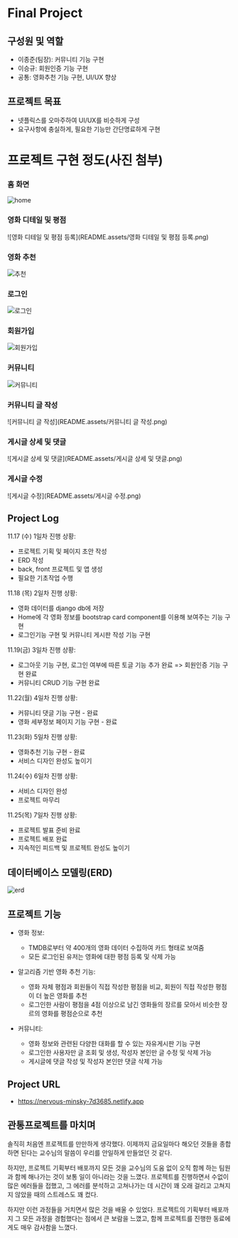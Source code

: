 # Final Project

## 구성원 및 역할

- 이종준(팀장): 커뮤니티 기능 구현
- 이승규: 회원인증 기능 구현
- 공통: 영화추천 기능 구현, UI/UX 향상





## 프로젝트 목표

- 넷플릭스를 오마주하여 UI/UX를 비슷하게 구성
- 요구사항에 충실하게, 필요한 기능만 간단명료하게 구현



# 프로젝트 구현 정도(사진 첨부)

### 홈 화면

![home](README.assets/home.png)



### 영화 디테일 및 평점

![영화 디테일 및 평점 등록](README.assets/영화 디테일 및 평점 등록.png)



### 영화 추천

![추천](README.assets/추천.png)



### 로그인

![로그인](README.assets/로그인.png)



### 회원가입

![회원가입](README.assets/회원가입.png)



### 커뮤니티

![커뮤니티](README.assets/커뮤니티.png)



### 커뮤니티 글 작성

![커뮤니티 글 작성](README.assets/커뮤니티 글 작성.png)



### 게시글 상세 및 댓글

![게시글 상세 및 댓글](README.assets/게시글 상세 및 댓글.png)



### 게시글 수정

![게시글 수정](README.assets/게시글 수정.png)



## Project Log

11.17 (수) 1일차 진행 상황:

- 프로젝트 기획 및 페이지 초안 작성
- ERD 작성
- back, front 프로젝트 및 앱 생성
- 필요한 기초작업 수행



11.18 (목) 2일차 진행 상황:

- 영화 데이터를 django db에 저장
- Home에 각 영화 정보를 bootstrap card component를 이용해 보여주는 기능 구현
- 로그인기능 구현 및 커뮤니티 게시판 작성 기능 구현



11.19(금) 3일차 진행 상황:

- 로그아웃 기능 구현, 로그인 여부에 따른 토글 기능 추가 완료 => 회원인증 기능 구현 완료
- 커뮤니티 CRUD 기능 구현 완료



11.22(월) 4일차 진행 상황:

- 커뮤니티 댓글 기능 구현 - 완료
- 영화 세부정보 페이지 기능 구현 - 완료



11.23(화) 5일차 진행 상황:

- 영화추천 기능 구현 - 완료
- 서비스 디자인 완성도 높이기



11.24(수) 6일차 진행 상황:

- 서비스 디자인 완성
- 프로젝트 마무리



11.25(목) 7일차 진행 상황:

- 프로젝트 발표 준비 완료
- 프로젝트 배포 완료
- 지속적인 피드백 및 프로젝트 완성도 높이기





## 데이터베이스 모델링(ERD)

![erd](README.assets/erd.png)



## 프로젝트 기능

- 영화 정보:
  - TMDB로부터 약 400개의 영화 데이터 수집하여 카드 형태로 보여줌
  - 모든 로그인된 유저는 영화에 대한 평점 등록 및 삭제 가능

- 알고리즘 기반 영화 추천 기능:
  - 영화 자체 평점과 회원들이 직접 작성한 평점을 비교, 회원이 직접 작성한 평점이 더 높은 영화를 추천
  - 로그인한 사람이 평점을 4점 이상으로 남긴 영화들의 장르를 모아서 비슷한 장르의 영화를 평점순으로 추천

- 커뮤니티:
  - 영화 정보와 관련된 다양한 대화를 할 수 있는 자유게시판 기능 구현
  - 로그인한 사용자만 글 조회 및 생성, 작성자 본인만 글 수정 및 삭제 가능
  - 게시글에 댓글 작성 및 작성자 본인만 댓글 삭제 가능



## Project URL

- https://nervous-minsky-7d3685.netlify.app





## 관통프로젝트를 마치며

솔직히 처음엔 프로젝트를 만만하게 생각했다. 이제까지 금요일마다 해오던 것들을 종합하면 된다는 교수님의 말씀이 우리를 안일하게 만들었던 것 같다.

하지만, 프로젝트 기획부터 배포까지 모든 것을 교수님의 도움 없이 오직 함께 하는 팀원과 함께 해나가는 것이 보통 일이 아니라는 것을 느꼈다. 프로젝트를 진행하면서 수없이 많은 에러들을 접했고, 그 에러를 분석하고 고쳐나가는 데 시간이 꽤 오래 걸리고 고쳐지지 않았을 때의 스트레스도 꽤 컸다.

하지만 이런 과정들을 거치면서 많은 것을 배울 수 있었다. 프로젝트의 기획부터 배포까지 그 모든 과정을 경험했다는 점에서 큰 보람을 느꼈고, 함께 프로젝트를 진행한 동료에게도 매우 감사함을 느꼈다. 